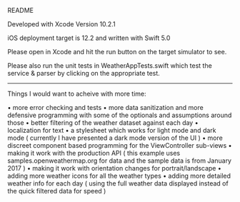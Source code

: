 README

Developed with Xcode Version 10.2.1

iOS deployment target is 12.2 and written with Swift 5.0

Please open in Xcode and hit the run button on the target simulator to see.

Please also run the unit tests in WeatherAppTests.swift which test the service & parser by clicking on the appropriate test.

--------

Things I would want to acheive with more time:

• more error checking and tests
• more data sanitization and more defensive programming with some of the optionals and assumptions around those
• better filtering of the weather dataset against each day
• localization for text
• a stylesheet which works for light mode and dark mode ( currently I have presented a dark mode version of the UI )
• more discreet component based programming for the ViewController sub-views
• making it work with the production API ( this example uses samples.openweathermap.org for data and the sample data is from January 2017 )
• making it work with orientation changes for portrait/landscape
• adding more weather icons for all the weather types
• adding more detailed weather info for each day ( using the full weather data displayed instead of the quick filtered data for speed )

